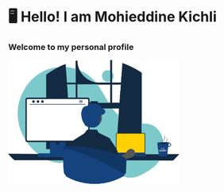 # :desktop_computer: Hello! I am Mohieddine Kichli

### Welcome to my personal profile 

<img src="https://github.com/mohieddine-kichli/mohieddine-kichli/blob/main/develop-web.gif" height="250">
